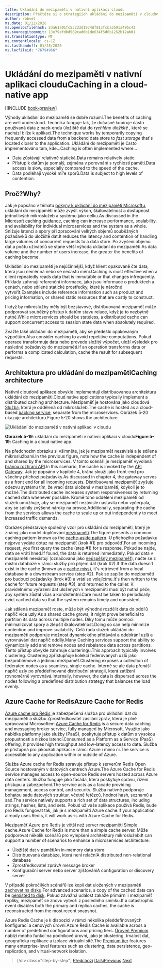 ```yaml
---
title: Ukládání do mezipaměti v nativní aplikaci cloudu
description: Přečtěte si o strategiích ukládání do mezipaměti v cloudové nativní aplikaci.
author: robvet
ms.date: 01/22/2020
ms.openlocfilehash: 2da61a01fc53233d1934df813fcba3b91a495c43
ms.sourcegitcommit: 13e79efdbd589cad6b1de634f5d6b1262b12ab01
ms.translationtype: MT
ms.contentlocale: cs-CZ
ms.lasthandoff: 01/28/2020
ms.locfileid: "76794966"
---
```

# <a name="caching-in-a-cloud-native-app"></a><span data-ttu-id="5668d-103">Ukládání do mezipaměti v nativní aplikaci cloudu</span><span class="sxs-lookup"><span data-stu-id="5668d-103">Caching in a cloud-native app</span></span>

[!INCLUDE [book-preview](../../../includes/book-preview.md)]

<span data-ttu-id="5668d-104">Výhody ukládání do mezipaměti se dobře rozumí.</span><span class="sxs-lookup"><span data-stu-id="5668d-104">The benefits of caching are well understood.</span></span> <span data-ttu-id="5668d-105">Technika funguje tak, že dočasně kopíruje často používaná data z back-endu úložiště dat do *rychlého úložiště* , které se nachází blíže k aplikaci.</span><span class="sxs-lookup"><span data-stu-id="5668d-105">The technique works by temporarily copying frequently accessed data from a backend data store to *fast storage* that's located closer to the application.</span></span> <span data-ttu-id="5668d-106">Ukládání do mezipaměti je často implementováno tam, kde...</span><span class="sxs-lookup"><span data-stu-id="5668d-106">Caching is often implemented where...</span></span>

- <span data-ttu-id="5668d-107">Data zůstávají relativně statická.</span><span class="sxs-lookup"><span data-stu-id="5668d-107">Data remains relatively static.</span></span>
- <span data-ttu-id="5668d-108">Přístup k datům je pomalý, zejména v porovnání s rychlostí paměti.</span><span class="sxs-lookup"><span data-stu-id="5668d-108">Data access is slow, especially compared to the speed of the cache.</span></span>
- <span data-ttu-id="5668d-109">Data podléhají vysoké míře sporů.</span><span class="sxs-lookup"><span data-stu-id="5668d-109">Data is subject to high levels of contention.</span></span>

## <a name="why"></a><span data-ttu-id="5668d-110">Proč?</span><span class="sxs-lookup"><span data-stu-id="5668d-110">Why?</span></span>

<span data-ttu-id="5668d-111">Jak je popsáno v tématu [pokyny k ukládání do mezipaměti Microsoftu](https://docs.microsoft.com/azure/architecture/best-practices/caching), ukládání do mezipaměti může zvýšit výkon, škálovatelnost a dostupnost jednotlivých mikroslužeb a systému jako celku.</span><span class="sxs-lookup"><span data-stu-id="5668d-111">As discussed in the [Microsoft caching guidance](https://docs.microsoft.com/azure/architecture/best-practices/caching), caching can increase performance, scalability, and availability for individual microservices and the system as a whole.</span></span> <span data-ttu-id="5668d-112">Snižuje latenci a spory při zpracování velkých objemů souběžných požadavků do úložiště dat.</span><span class="sxs-lookup"><span data-stu-id="5668d-112">It reduces the latency and contention of handling large volumes of concurrent requests to a data store.</span></span> <span data-ttu-id="5668d-113">Po zvýšení objemu dat a počtu uživatelů se stane větší výhoda ukládání do mezipaměti.</span><span class="sxs-lookup"><span data-stu-id="5668d-113">As data volume and the number of users increase, the greater the benefits of caching become.</span></span>

<span data-ttu-id="5668d-114">Ukládání do mezipaměti je nejúčinnější, když klient opakovaně čte data, která jsou neměnná nebo se nečasto mění.</span><span class="sxs-lookup"><span data-stu-id="5668d-114">Caching is most effective when a client repeatedly reads data that is immutable or that changes infrequently.</span></span> <span data-ttu-id="5668d-115">Příklady zahrnují referenční informace, jako jsou informace o produktech a cenách, nebo sdílené statické prostředky, které je náročné vytvořit.</span><span class="sxs-lookup"><span data-stu-id="5668d-115">Examples include reference information such as product and pricing information, or shared static resources that are costly to construct.</span></span>

<span data-ttu-id="5668d-116">I když by mikroslužby měly být bezstavové, distribuovaná mezipaměť může podporovat souběžný přístup k datům stavu relace, když je to nezbytně nutné.</span><span class="sxs-lookup"><span data-stu-id="5668d-116">While microservices should be stateless, a distributed cache can support concurrent access to session state data when absolutely required.</span></span>

<span data-ttu-id="5668d-117">Zvažte také ukládání do mezipaměti, aby se předešlo opakovaným výpočtům.</span><span class="sxs-lookup"><span data-stu-id="5668d-117">Also consider caching to avoid repetitive computations.</span></span> <span data-ttu-id="5668d-118">Pokud operace transformuje data nebo provede složitý výpočet, uloží výsledek pro následné požadavky do mezipaměti.</span><span class="sxs-lookup"><span data-stu-id="5668d-118">If an operation transforms data or performs a complicated calculation, cache the result for subsequent requests.</span></span>

## <a name="caching-architecture"></a><span data-ttu-id="5668d-119">Architektura pro ukládání do mezipaměti</span><span class="sxs-lookup"><span data-stu-id="5668d-119">Caching architecture</span></span>

<span data-ttu-id="5668d-120">Nativní cloudové aplikace obvykle implementují distribuovanou architekturu ukládání do mezipaměti.</span><span class="sxs-lookup"><span data-stu-id="5668d-120">Cloud native applications typically implement a distributed caching architecture.</span></span> <span data-ttu-id="5668d-121">Mezipaměť je hostována jako cloudová [Služba](./definition.md#backing-services), která je oddělená od mikroslužeb.</span><span class="sxs-lookup"><span data-stu-id="5668d-121">The cache is hosted as a cloud-based [backing service](./definition.md#backing-services), separate from the microservices.</span></span> <span data-ttu-id="5668d-122">Obrázek 5-20 ukazuje architekturu.</span><span class="sxs-lookup"><span data-stu-id="5668d-122">Figure 5-20 shows the architecture.</span></span>

![Ukládání do mezipaměti v nativní aplikaci v cloudu](media/caching-in-a-cloud-native-app.png)

<span data-ttu-id="5668d-124">**Obrázek 5-19**: ukládání do mezipaměti v nativní aplikaci v cloudu</span><span class="sxs-lookup"><span data-stu-id="5668d-124">**Figure 5-19**: Caching in a cloud native app</span></span>

<span data-ttu-id="5668d-125">Na předchozím obrázku si všimněte, jak je mezipaměť nezávislá a je sdílena mikroslužbami.</span><span class="sxs-lookup"><span data-stu-id="5668d-125">In the previous figure, note how the cache is independent of and shared by the microservices.</span></span> <span data-ttu-id="5668d-126">V tomto scénáři je mezipaměť vyvolaná [bránou rozhraní API](./front-end-communication.md).</span><span class="sxs-lookup"><span data-stu-id="5668d-126">In this scenario, the cache is invoked by the [API Gateway](./front-end-communication.md).</span></span> <span data-ttu-id="5668d-127">Jak je popsáno v kapitole 4, brána slouží jako front-end pro všechny příchozí požadavky.</span><span class="sxs-lookup"><span data-stu-id="5668d-127">As discussed in chapter 4, the gateway serves as a front end for all incoming requests.</span></span> <span data-ttu-id="5668d-128">Distribuovaná mezipaměť zvyšuje odezvu systému tím, že vrací data uložená v mezipaměti, kdykoli je to možné.</span><span class="sxs-lookup"><span data-stu-id="5668d-128">The distributed cache increases system responsiveness by returning cached data whenever possible.</span></span> <span data-ttu-id="5668d-129">Kromě toho oddělení mezipaměti od služeb umožňuje, aby se mezipaměť nezávisle nastavila nebo vyčerpala, aby se splnily zvýšené nároky na provoz.</span><span class="sxs-lookup"><span data-stu-id="5668d-129">Additionally, separating the cache from the services allows the cache to scale up or out independently to meet increased traffic demands.</span></span>

<span data-ttu-id="5668d-130">Obrázek představuje společný vzor pro ukládání do mezipaměti, který je známý jako model doplňování [mezipaměti](https://docs.microsoft.com/azure/architecture/patterns/cache-aside).</span><span class="sxs-lookup"><span data-stu-id="5668d-130">The figure presents a common caching pattern known as the [cache-aside pattern](https://docs.microsoft.com/azure/architecture/patterns/cache-aside).</span></span> <span data-ttu-id="5668d-131">U příchozího požadavku nejprve vydáte dotaz na mezipaměť (krok \#1) pro odpověď.</span><span class="sxs-lookup"><span data-stu-id="5668d-131">For an incoming request, you first query the cache (step \#1) for a response.</span></span> <span data-ttu-id="5668d-132">Pokud se najde, data se vrátí hned.</span><span class="sxs-lookup"><span data-stu-id="5668d-132">If found, the data is returned immediately.</span></span> <span data-ttu-id="5668d-133">Pokud data v mezipaměti neexistují (označovaná jako [neúspěšný mezipaměť](https://www.techopedia.com/definition/6308/cache-miss)), načte se z místní databáze v rámci služby pro příjem dat (krok \#2).</span><span class="sxs-lookup"><span data-stu-id="5668d-133">If the data doesn't exist in the cache (known as a [cache miss](https://www.techopedia.com/definition/6308/cache-miss)), it's retrieved from a local database in a downstream service (step \#2).</span></span> <span data-ttu-id="5668d-134">Pak se zapíše do mezipaměti pro budoucí požadavky (krok \#3) a vrátí se volajícímu.</span><span class="sxs-lookup"><span data-stu-id="5668d-134">It's then written to the cache for future requests (step \#3), and returned to the caller.</span></span> <span data-ttu-id="5668d-135">K pravidelnému vyřazení dat uložených v mezipaměti musí být nutná péče, aby systém zůstal včas a konzistentní.</span><span class="sxs-lookup"><span data-stu-id="5668d-135">Care must be taken to periodically evict cached data so that the system remains timely and consistent.</span></span>

<span data-ttu-id="5668d-136">Jak sdílená mezipaměť roste, může být výhodné rozdělit data do oddílů napříč více uzly.</span><span class="sxs-lookup"><span data-stu-id="5668d-136">As a shared cache grows, it might prove beneficial to partition its data across multiple nodes.</span></span> <span data-ttu-id="5668d-137">Díky tomu může pomoci minimalizovat spory a zlepšit škálovatelnost.</span><span class="sxs-lookup"><span data-stu-id="5668d-137">Doing so can help minimize contention and improve scalability.</span></span> <span data-ttu-id="5668d-138">Celá řada služeb ukládání do mezipaměti podporuje možnost dynamického přidávání a odebírání uzlů a vyrovnávání dat napříč oddíly.</span><span class="sxs-lookup"><span data-stu-id="5668d-138">Many Caching services support the ability to dynamically add and remove nodes and rebalance data across partitions.</span></span> <span data-ttu-id="5668d-139">Tento přístup obvykle zahrnuje clusteringu.</span><span class="sxs-lookup"><span data-stu-id="5668d-139">This approach typically involves clustering.</span></span> <span data-ttu-id="5668d-140">Clustering zpřístupňuje kolekci federovaných uzlů jako bezproblémové a jedinou mezipaměť.</span><span class="sxs-lookup"><span data-stu-id="5668d-140">Clustering exposes a collection of federated nodes as a seamless, single cache.</span></span> <span data-ttu-id="5668d-141">Interně se ale data přenáší napříč uzly po předdefinované distribuční strategii, která zatížení rovnoměrně vyrovnává.</span><span class="sxs-lookup"><span data-stu-id="5668d-141">Internally, however, the data is dispersed across the nodes following a predefined distribution strategy that balances the load evenly.</span></span>

## <a name="azure-cache-for-redis"></a><span data-ttu-id="5668d-142">Azure Cache for Redis</span><span class="sxs-lookup"><span data-stu-id="5668d-142">Azure Cache for Redis</span></span>

<span data-ttu-id="5668d-143">[Azure cache pro Redis](https://azure.microsoft.com/services/cache/) je zabezpečená služba pro ukládání dat do mezipaměti a službu Zprostředkovatel zasílání zpráv, která je plně spravovaná Microsoftem.</span><span class="sxs-lookup"><span data-stu-id="5668d-143">[Azure Cache for Redis](https://azure.microsoft.com/services/cache/) is a secure data caching and messaging broker service, fully managed by Microsoft.</span></span> <span data-ttu-id="5668d-144">Využito jako nabídka platformy jako služby (PaaS), poskytuje přístup k datům s vysokou propustností a nízkou latencí.</span><span class="sxs-lookup"><span data-stu-id="5668d-144">Consumed as a Platform as a Service (PaaS) offering, it provides high throughput and low-latency access to data.</span></span> <span data-ttu-id="5668d-145">Služba je přístupná pro jakoukoli aplikaci v rámci Azure i mimo ni.</span><span class="sxs-lookup"><span data-stu-id="5668d-145">The service is accessible to any application within or outside of Azure.</span></span>

<span data-ttu-id="5668d-146">Služba Azure cache for Redis spravuje přístup k serverům Redis Open Source hostovaným v datových centrech Azure.</span><span class="sxs-lookup"><span data-stu-id="5668d-146">The Azure Cache for Redis service manages access to open-source Redis servers hosted across Azure data centers.</span></span> <span data-ttu-id="5668d-147">Služba funguje jako fasáda, která poskytuje správu, řízení přístupu a zabezpečení.</span><span class="sxs-lookup"><span data-stu-id="5668d-147">The service acts as a facade providing management, access control, and security.</span></span> <span data-ttu-id="5668d-148">Služba nativně podporuje bohatou sadu datových struktur, včetně řetězců, hodnot hash, seznamů a sad.</span><span class="sxs-lookup"><span data-stu-id="5668d-148">The service natively supports a rich set of data structures, including strings, hashes, lists, and sets.</span></span> <span data-ttu-id="5668d-149">Pokud už vaše aplikace používá Redis, bude pro Redis fungovat tak, jak je s mezipamětí Azure cache.</span><span class="sxs-lookup"><span data-stu-id="5668d-149">If your application already uses Redis, it will work as-is with Azure Cache for Redis.</span></span>

<span data-ttu-id="5668d-150">Mezipaměť Azure pro Redis je větší než server mezipaměti Simple cache.</span><span class="sxs-lookup"><span data-stu-id="5668d-150">Azure Cache for Redis is more than a simple cache server.</span></span> <span data-ttu-id="5668d-151">Může podporovat několik scénářů pro vylepšení architektury mikroslužeb:</span><span class="sxs-lookup"><span data-stu-id="5668d-151">It can support a number of scenarios to enhance a microservices architecture:</span></span>

- <span data-ttu-id="5668d-152">Úložiště dat v paměti</span><span class="sxs-lookup"><span data-stu-id="5668d-152">An in-memory data store</span></span>
- <span data-ttu-id="5668d-153">Distribuovaná databáze, která není relační</span><span class="sxs-lookup"><span data-stu-id="5668d-153">A distributed non-relational database</span></span>
- <span data-ttu-id="5668d-154">Zprostředkovatel zpráv</span><span class="sxs-lookup"><span data-stu-id="5668d-154">A message broker</span></span>
- <span data-ttu-id="5668d-155">Konfigurační server nebo server zjišťování</span><span class="sxs-lookup"><span data-stu-id="5668d-155">A configuration or discovery server</span></span>
  
<span data-ttu-id="5668d-156">V případě pokročilých scénářů lze kopii dat uložených v mezipaměti [zachovat na disku](https://docs.microsoft.com/azure/azure-cache-for-redis/cache-how-to-premium-persistence).</span><span class="sxs-lookup"><span data-stu-id="5668d-156">For advanced scenarios, a copy of the cached data can be [persisted to disk](https://docs.microsoft.com/azure/azure-cache-for-redis/cache-how-to-premium-persistence).</span></span> <span data-ttu-id="5668d-157">Pokud závažná událost zakáže primární i mezipaměť repliky, mezipaměť se znovu vytvoří z posledního snímku.</span><span class="sxs-lookup"><span data-stu-id="5668d-157">If a catastrophic event disables both the primary and replica caches, the cache is reconstructed from the most recent snapshot.</span></span>

<span data-ttu-id="5668d-158">Azure Redis Cache je k dispozici v rámci několika předdefinovaných konfigurací a cenových úrovní.</span><span class="sxs-lookup"><span data-stu-id="5668d-158">Azure Redis Cache is available across a number of predefined configurations and pricing tiers.</span></span>  <span data-ttu-id="5668d-159">[Úroveň Premium](https://docs.microsoft.com/azure/azure-cache-for-redis/cache-premium-tier-intro) nabízí mnoho funkcí na podnikové úrovni, jako je clustering, trvalost dat, geografická replikace a izolace virtuální sítě.</span><span class="sxs-lookup"><span data-stu-id="5668d-159">The [Premium tier](https://docs.microsoft.com/azure/azure-cache-for-redis/cache-premium-tier-intro) features many enterprise-level features such as clustering, data persistence, geo-replication, and virtual-network isolation.</span></span>

>[!div class="step-by-step"]
><span data-ttu-id="5668d-160">[Předchozí](relational-vs-nosql-data.md)
>[Další](elastic-search-in-azure.md)</span><span class="sxs-lookup"><span data-stu-id="5668d-160">[Previous](relational-vs-nosql-data.md)
[Next](elastic-search-in-azure.md)</span></span>
